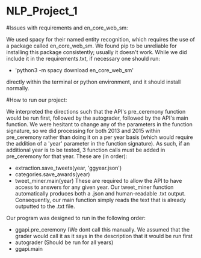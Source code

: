 # NLP_Project_1

#Issues with requirements and en_core_web_sm:

We used spacy for their named entity recognition, which requires the use of a package called en_core_web_sm. We found pip to be unreliable for installing this package consistently; usually it doesn't work. While we did include it in the requirements.txt, if necessary one should run:

- 'python3 -m spacy download en_core_web_sm' 

directly within the terminal or python environment, and it should install normally. 

#How to run our project:

We interpreted the directions such that the API's pre_ceremony function would be run first, followed by the autograder, followed by the API's main function. We were hesitant to change any of the parameters in the function signature, so we did processing for both 2013 and 2015 within pre_ceremony rather than doing it on a per year basis (which would require the addition of a 'year' parameter in the function signature). As such, if an additional year is to be tested, 3 function calls must be added in pre_ceremony for that year. These are (in order):
 - extraction.save_tweets(year, 'ggyear.json')
 - categories.save_awards(year)
 - tweet_miner.main(year)
These are required to allow the API to have access to answers for any given year. Our tweet_miner function automatically produces both a .json and human-readable .txt output. Consequently, our main function simply reads the text that is already outputted to the .txt file.

Our program was designed to run in the following order:
- ggapi.pre_ceremony (We dont call this manually. We assumed that the grader would call it as it says in the description that it would be run first
- autograder (Should be run for all years)
- ggapi.main
